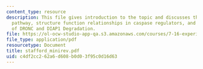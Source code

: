 ```yaml
---
content_type: resource
description: This file gives introduction to the topic and discusses the caspase activation
  pathway, structure function relationships in caspase regulators, and the Mechanism
  of DRONC and DIAP1 Degradation.
file: https://ol-ocw-studio-app-qa.s3.amazonaws.com/courses/7-16-experimental-molecular-biology-biotechnology-ii-spring-2005/c4df2cc262a6d608b0d03f95c0d16d63_stafford_minirev.pdf
file_type: application/pdf
resourcetype: Document
title: stafford_minirev.pdf
uid: c4df2cc2-62a6-d608-b0d0-3f95c0d16d63
---
```

